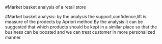 #Market basket analysis of a retail store

#Market basket analysis: by the analysis the support,confidence,lift is measure of the prodects by Apriori method.By the analysis it can be suggested that which products should be kept in a similar place so that the business can be boosted and we can treat customer in more personalized manner.  
